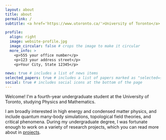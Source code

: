 ```yaml
---
layout: about
title: about
permalink: /
subtitle: <a href='https://www.utoronto.ca/'>University of Toronto</a>

profile:
  align: right
  image: website-profile.jpg
  image_circular: false # crops the image to make it circular
  more_info: >
    <p>555 your office number</p>
    <p>123 your address street</p>
    <p>Your City, State 12345</p>

news: true # includes a list of news items
selected_papers: true # includes a list of papers marked as "selected={true}"
social: true # includes social icons at the bottom of the page
---
```


Welcome! I'm a fourth-year undergraduate student at the University of Toronto, studying Physics and Mathematics.

I am broadly interested in high energy and condensed matter physics, and include quantum many-body simulations, topological field theories, and critical phenomena. During my undergraduate degree, I was fortunate enough to work on a variety of research projects, which you can read more about in [projects](/projects).
